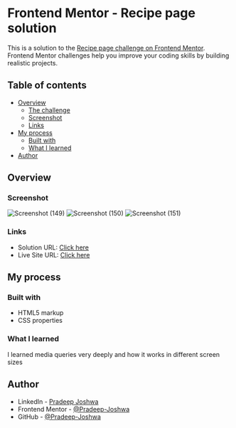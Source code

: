# Frontend Mentor - Recipe page solution

This is a solution to the [Recipe page challenge on Frontend Mentor](https://www.frontendmentor.io/challenges/recipe-page-KiTsR8QQKm). Frontend Mentor challenges help you improve your coding skills by building realistic projects. 

## Table of contents

- [Overview](#overview)
  - [The challenge](#the-challenge)
  - [Screenshot](#screenshot)
  - [Links](#links)
- [My process](#my-process)
  - [Built with](#built-with)
  - [What I learned](#what-i-learned)
- [Author](#author)




## Overview

### Screenshot


![Screenshot (149)](https://github.com/Pradeep-Joshwa/recipe_page-Frontend-Mentor/assets/100898870/d1ed2301-f043-4380-a1e9-33db8d7c8472)
![Screenshot (150)](https://github.com/Pradeep-Joshwa/recipe_page-Frontend-Mentor/assets/100898870/702faf43-15f0-49ac-9919-ac9aee0ac9e5)
![Screenshot (151)](https://github.com/Pradeep-Joshwa/recipe_page-Frontend-Mentor/assets/100898870/e0794b13-7986-49ce-8c66-ce278e59b922)

### Links

- Solution URL: [Click here](https://www.frontendmentor.io/solutions/recipe-page-pradeep-joshwa-zhIXSpLdWv)
- Live Site URL: [Click here](https://recipepage-pradeepjoshwa.netlify.app/)

## My process

### Built with

- HTML5 markup
- CSS properties



### What I learned

I learned media queries very deeply and how it works in different screen sizes


## Author

- LinkedIn - [Pradeep Joshwa](https://www.linkedin.com/in/pradeep-joshwa-b6650221b/)
- Frontend Mentor - [@Pradeep-Joshwa](https://www.frontendmentor.io/profile/Pradeep-Joshwa)
- GitHub - [@Pradeep-Joshwa](https://github.com/Pradeep-Joshwa)
